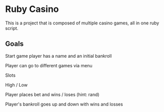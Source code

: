 Ruby Casino
==============
This is a project that is composed of multiple casino games, all in one ruby script.

Goals
--------
Start game player has a name and an initial bankroll

Player can go to different games via menu

Slots

High / Low

Player places bet and wins / loses (hint: rand)

Player's bankroll goes up and down with wins and losses

